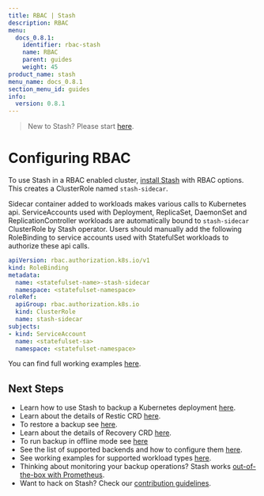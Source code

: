 ```yaml
---
title: RBAC | Stash
description: RBAC
menu:
  docs_0.8.1:
    identifier: rbac-stash
    name: RBAC
    parent: guides
    weight: 45
product_name: stash
menu_name: docs_0.8.1
section_menu_id: guides
info:
  version: 0.8.1
---
```


> New to Stash? Please start [here](/docs/0.8.1/concepts/README).

# Configuring RBAC

To use Stash in a RBAC enabled cluster, [install Stash](/docs/0.8.1/setup/install) with RBAC options. This creates a ClusterRole named `stash-sidecar`.

Sidecar container added to workloads makes various calls to Kubernetes api. ServiceAccounts used with Deployment, ReplicaSet, DaemonSet and ReplicationController workloads are automatically bound to `stash-sidecar` ClusterRole by Stash operator. Users should manually add the following RoleBinding to service accounts used with StatefulSet workloads to authorize these api calls.

```yaml
apiVersion: rbac.authorization.k8s.io/v1
kind: RoleBinding
metadata:
  name: <statefulset-name>-stash-sidecar
  namespace: <statefulset-namespace>
roleRef:
  apiGroup: rbac.authorization.k8s.io
  kind: ClusterRole
  name: stash-sidecar
subjects:
- kind: ServiceAccount
  name: <statefulset-sa>
  namespace: <statefulset-namespace>
```

You can find full working examples [here](/docs/0.8.1/guides/workloads).

## Next Steps

- Learn how to use Stash to backup a Kubernetes deployment [here](/docs/0.8.1/guides/backup).
- Learn about the details of Restic CRD [here](/docs/0.8.1/concepts/crds/restic).
- To restore a backup see [here](/docs/0.8.1/guides/restore).
- Learn about the details of Recovery CRD [here](/docs/0.8.1/concepts/crds/recovery).
- To run backup in offline mode see [here](/docs/0.8.1/guides/offline_backup)
- See the list of supported backends and how to configure them [here](/docs/0.8.1/guides/backends/overview).
- See working examples for supported workload types [here](/docs/0.8.1/guides/workloads).
- Thinking about monitoring your backup operations? Stash works [out-of-the-box with Prometheus](/docs/0.8.1/guides/monitoring/overview).
- Want to hack on Stash? Check our [contribution guidelines](/docs/0.8.1/CONTRIBUTING).
